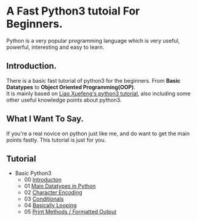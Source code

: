# A Fast Python3 tutoial For Beginners.  
Python is a very popular programming language which is very useful, powerful, interesting and easy to learn.  

## Introduction.
There is a basic fast tutorial of python3 for the beginners. From **Basic Datatypes** to **Object Oriented Programming(OOP)**.   
It is mainly based on [Liao Xuefeng's python3 tutorial][1], also including some other useful knowledge points about python3.  

## What I Want To Say.
If you're a real novice on python just like me, and do want to get the main points fastly. This tutorial is just for you.

## Tutorial
+ Basic Python3
  * 00 [Introducton][10]
  * 01 [Main Datatypes in Python][11]
  * 02 [Character Encoding][12]  
  * 03 [Conditionals][13]  
  * 04 [Basically Looping][14]  
  * 05 [Print Methods / Formatted Output][15]  















[1]: https://www.liaoxuefeng.com/wiki/0014316089557264a6b348958f449949df42a6d3a2e542c000
[10]: https://github.com/Huixxi/Python3-For-Novice/blob/master/00%20Basic%20Python3/00_Introduction.ipynb
[11]: https://github.com/Huixxi/Python3-For-Novice/blob/master/00%20Basic%20Python3/01_Main_Datatypes.ipynb
[12]: https://github.com/Huixxi/Python3-For-Novice/blob/master/00%20Basic%20Python3/02_Character_Encoding.ipynb
[13]: https://github.com/Huixxi/Python3-For-Novice/blob/master/00%20Basic%20Python3/03_Conditionals.ipynb
[14]: https://github.com/Huixxi/Python3-For-Novice/blob/master/00%20Basic%20Python3/04_Basically_Looping.ipynb
[15]: https://github.com/Huixxi/Python3-For-Novice/blob/master/00%20Basic%20Python3/05_Print_Methods.ipynb
